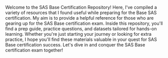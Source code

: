 Welcome to the SAS Base Certification Repository!
Here, I've compiled a variety of resources that I found useful while preparing for the Base SAS certification. 
My aim is to provide a helpful reference for those who are gearing up for the SAS Base certification exam.
Inside this repository, you'll find a prep guide, practice questions, and datasets tailored for hands-on learning. 
Whether you're just starting your journey or looking for extra practice, I hope you'll find these materials valuable in your quest for SAS Base certification success. 
Let's dive in and conquer the SAS Base certification exam together!
